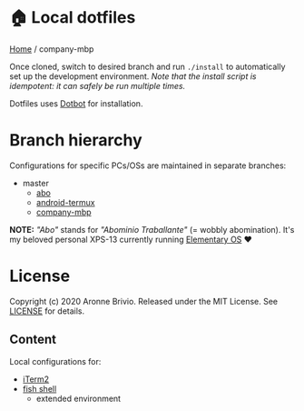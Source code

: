 # 🏠 Local dotfiles

[Home](https://github.com/aronnebrivio/dotfiles-local/tree/master) / company-mbp

Once cloned, switch to desired branch and run `./install` to automatically set up the development environment.
*Note that the install script is idempotent: it can safely be run multiple times.*

Dotfiles uses [Dotbot](https://github.com/anishathalye/dotbot) for installation.

# Branch hierarchy
Configurations for specific PCs/OSs are maintained in separate branches:

- master
  - [abo](https://github.com/aronnebrivio/dotfiles-local/tree/abo)
  - [android-termux](https://github.com/aronnebrivio/dotfiles-local/tree/android-termux)
  - [company-mbp](https://github.com/aronnebrivio/dotfiles-local/tree/company-mbp)

**NOTE:** *"Abo"* stands for *"Abominio Traballante"* (= wobbly abomination). It's my beloved personal XPS-13 currently running [Elementary OS](https://elementary.io/) ❤️

# License

Copyright (c) 2020 Aronne Brivio. Released under the MIT License. See [LICENSE](https://github.com/aronnebrivio/dotfiles-local/blob/master/LICENSE) for details.

## Content
Local configurations for:
- [iTerm2](https://www.iterm2.com/)
- [fish shell](https://fishshell.com/)
  - extended environment
